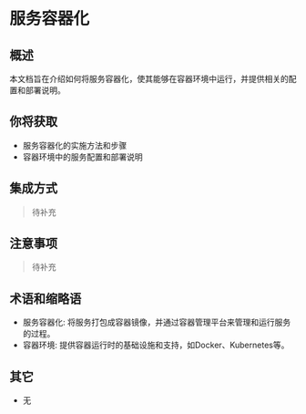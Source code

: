 # 服务容器化

## 概述

本文档旨在介绍如何将服务容器化，使其能够在容器环境中运行，并提供相关的配置和部署说明。

## 你将获取

- 服务容器化的实施方法和步骤
- 容器环境中的服务配置和部署说明

## 集成方式

> 待补充

## 注意事项

> 待补充

## 术语和缩略语

- 服务容器化: 将服务打包成容器镜像，并通过容器管理平台来管理和运行服务的过程。
- 容器环境: 提供容器运行时的基础设施和支持，如Docker、Kubernetes等。

## 其它

- 无
